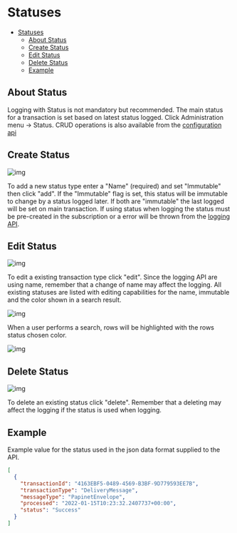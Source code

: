 # Statuses

- [Statuses](#statuses)
  - [About Status](#about-status)
  - [Create Status](#create-status)
  - [Edit Status](#edit-status)
  - [Delete Status](#delete-status)
  - [Example](#example)

## About Status

Logging with Status is not mandatory but recommended. The main status for a transaction is set based on latest status logged.
Click Administration menu → Status. CRUD operations is also available from the [configuration api](../../Archeo%20API/Archeo%20Configuration%20API.md)

## Create Status

![img](https://archeodocstorage.blob.core.windows.net/images/Configuration-Status-New.png)

To add a new status type enter a "Name" (required) and set "Immutable" then click "add". If the "Immutable" flag is set, this status will be immutable to change by a status logged later. If both are "immutable" the last logged will be set on main transaction.  If using status when logging the status must be pre-created in the subscription or a error will be thrown from the [logging API](../../Archeo%20API/Archeo%20Logging%20API.md).

## Edit Status

![img](https://archeodocstorage.blob.core.windows.net/images/Configuration-Status-Edit.png)

To edit a existing transaction type  click "edit". Since the logging API are using name, remember that a change of name may affect the logging. All existing statuses are listed with editing capabilities for the name, immutable and the color shown in a search result. 

![img](https://archeodocstorage.blob.core.windows.net/images/Configuration-Status-EditColor.png)

When a user performs a search, rows will be highlighted with the rows status chosen color.

![img](https://archeodocstorage.blob.core.windows.net/images/Configuration-Status-ColorInSearch.png)

## Delete Status

![img](https://archeodocstorage.blob.core.windows.net/images/Configuration-Status-Delete.png)

To delete an existing status click "delete". Remember that a deleting may affect the logging if the status is used when logging.

## Example

Example value for the status used in the json data format supplied to the API.

```json
[
  {
    "transactionId": "4163EBF5-0489-4569-B3BF-9D779593EE7B",
    "transactionType": "DeliveryMessage",
    "messageType": "PapinetEnvelope",   
    "processed": "2022-01-15T10:23:32.2407737+00:00",   
    "status": "Success"
  }
]
```
